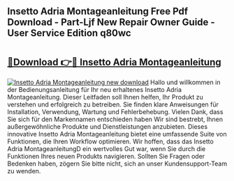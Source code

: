 ## Insetto Adria Montageanleitung Free Pdf Download - Part-Ljf New Repair Owner Guide - User Service Edition q80wc

# <h2><a href="http://df8470.blite.top/?on=Insetto+Adria+Montageanleitung">🔗Download 👉🔴 Insetto Adria Montageanleitung</a></h2>

[![Insetto Adria Montageanleitung new download](https://i.imgur.com/lujVjoI.png)](http://df8470.blite.top/?on=Insetto+Adria+Montageanleitung)
Hallo und willkommen in der Bedienungsanleitung für Ihr neu erhaltenes Insetto Adria Montageanleitung. Dieser Leitfaden soll Ihnen helfen, Ihr Produkt zu verstehen und erfolgreich zu betreiben. Sie finden klare Anweisungen für Installation, Verwendung, Wartung und Fehlerbehebung. Vielen Dank, dass Sie sich für den Markennamen entschieden haben Wir sind bestrebt, Ihnen außergewöhnliche Produkte und Dienstleistungen anzubieten. Dieses innovative Insetto Adria Montageanleitung bietet eine umfassende Suite von Funktionen, die Ihren Workflow optimieren. Wir hoffen, dass das Insetto Adria MontageanleitungD ein wertvolles Gut war, wenn Sie durch die Funktionen Ihres neuen Produkts navigieren. Sollten Sie Fragen oder Bedenken haben, zögern Sie bitte nicht, sich an unser Kundensupport-Team zu wenden.
